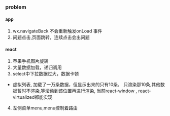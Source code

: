 ### problem

#### app
1. wx.navigateBack 不会重新触发onLoad 事件
2. 问题点击,页面跳转，连续点击会出问题

#### react
1. 苹果手机图片旋转
2. 大量数据加载，递归调用
3. select中下拉数据过大，数据卡顿
- 虚拟列表, 加载了一万条数据，但显示出来的只有10条，
  只渲染那10条,其他数据暂时不渲染,等滚动到该位置再进行渲染,
  当前react-window , react-virtualized都能实现

4. 左侧菜单menu,menu控制着路由                                                                                    
                                                                                 